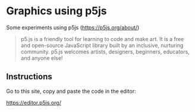 # Graphics using p5js

Some experiments using p5js (https://p5js.org/about/)

> p5.js is a friendly tool for learning to code and make art. It is a free and open-source JavaScript library built by an inclusive, nurturing community. p5.js welcomes artists, designers, beginners, educators, and anyone else!

## Instructions

Go to this site, copy and paste the code in the editor:

https://editor.p5js.org/

